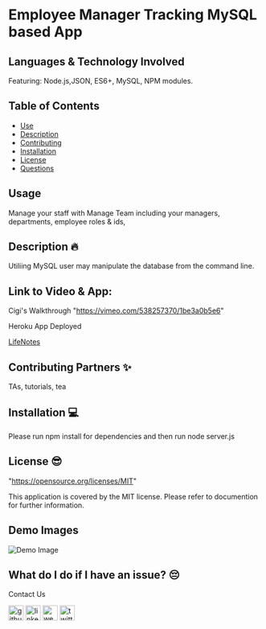 # Employee Manager Tracking MySQL based App 

## Languages & Technology Involved
Featuring: Node.js,JSON, ES6+, MySQL, NPM modules.


## Table of Contents
- [Use](#use)
- [Description](#description)
- [Contributing](#contributing)
- [Installation](#installation)
- [License](#license)
- [Questions](#questions)
## Usage
Manage your staff with Manage Team including your managers, departments, employee roles & ids, 

## Description 🔥
Utiliing MySQL user may manipulate the database from the command line.

## Link to Video & App:
Cigi's Walkthrough "https://vimeo.com/538257370/1be3a0b5e6"

Heroku App Deployed

<a href="https://young-lowlands-81338.herokuapp.com/notes" rel="nofollow">LifeNotes</a>

## Contributing Partners ✨
TAs, tutorials, tea

## Installation 💻
Please run npm install for dependencies and then run node server.js

## License 😎
"https://opensource.org/licenses/MIT"

This application is covered by the MIT license. Please refer to documention for further information.

## Demo Images
![Demo Image](demo.jpg?raw=true "Demo Image")

## What do I do if I have an issue? 😔
Contact Us <br />


[<img src='https://cdn.jsdelivr.net/npm/simple-icons@3.0.1/icons/github.svg' alt='github' height='30'>](https://github.com/mirrorlessmind)  [<img src='https://cdn.jsdelivr.net/npm/simple-icons@3.0.1/icons/linkedin.svg' alt='linkedin' height='30'>](https://www.linkedin.com/in/mirrorlessmind/)  [<img src='https://cdn.jsdelivr.net/npm/simple-icons@3.0.1/icons/icloud.svg' alt='website' height='30'>](www.mirrorlessmind.com)  [<img src='https://cdn.jsdelivr.net/npm/simple-icons@3.0.1/icons/twitter.svg' alt='twitter' height='30'>](mirrorlessmind)  
